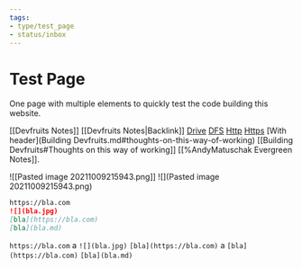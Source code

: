 ```yaml
---
tags:
- type/test_page
- status/inbox
---
```


# Test Page
One page with multiple elements to quickly test the code building this website.

[[Devfruits Notes]]
[[Devfruits Notes|Backlink]]
[Drive](G:\\drive\\test.md)
[DFS](\\\\dfs\\test.md)
[Http](http://bla.com/test.md)
[Https](https://bla.com/test.md)
[With header](Building Devfruits.md#thoughts-on-this-way-of-working)
[[Building Devfruits#Thoughts on this way of working]]
[[%AndyMatuschak Evergreen Notes]].

![[Pasted image 20211009215943.png]]
![](Pasted image 20211009215943.png)

``` md
https://bla.com
![](bla.jpg)
[bla](https://bla.com)
[bla](bla.md)
```

`https://bla.com` a `![](bla.jpg)`
`[bla](https://bla.com)` a 
`[bla](https://bla.com)`
`[bla](bla.md)`
